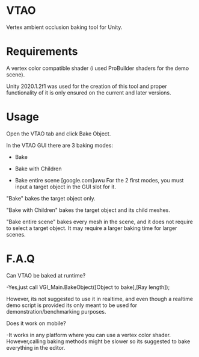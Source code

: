 # VTAO
 Vertex ambient occlusion baking tool for Unity.
 
 # Requirements
 
 A vertex color compatible shader (i used ProBuilder shaders for the demo scene).
 
 Unity 2020.1.2f1 was used for the creation of this tool and proper functionality of it is only ensured on the current and later versions.
 
 # Usage
 
 Open the VTAO tab and click Bake Object. 
 
 In the VTAO GUI there are 3 baking modes:
 
 - Bake
 
 - Bake with Children
 
 - Bake entire scene
 [google.com]uwu
 For the 2 first modes, you must input a target object in the GUI slot for it.
 
 "Bake" bakes the target object only.
 
 "Bake with Children" bakes the target object and its child meshes.
 
 "Bake entire scene" bakes every mesh in the scene, and it does not require to select a target object. It may require a larger baking time for larger scenes. 
 
 
 # F.A.Q
 
 Can VTAO be baked at runtime?
 
 -Yes,just call VGI_Main.BakeObject([Object to bake],[Ray length]);
 
 However, its not suggested to use it in realtime, and even though a realtime demo script is provided its only meant to be used for demonstration/benchmarking purposes.
 
 Does it work on mobile? 
 
 -It works in any platform where you can use a vertex color shader. However,calling baking methods might be slower so its suggested to bake everything in the editor.
